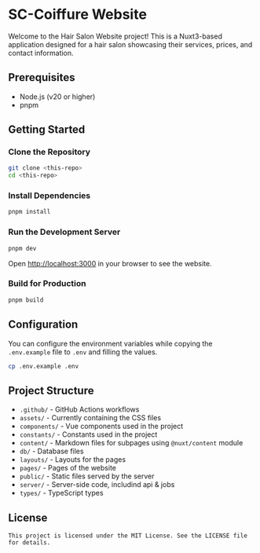 # SC-Coiffure Website

Welcome to the Hair Salon Website project! This is a Nuxt3-based application designed for a hair salon showcasing their services, prices, and contact information.

## Prerequisites

- Node.js (v20 or higher)
- pnpm

## Getting Started

### Clone the Repository

```bash
git clone <this-repo>
cd <this-repo>

```

### Install Dependencies

```bash
pnpm install
```

### Run the Development Server

```bash
pnpm dev
```

Open [http://localhost:3000](http://localhost:3000) in your browser to see the website.


### Build for Production

```bash
pnpm build
```

## Configuration

You can configure the environment variables while copying the `.env.example` file to `.env` and filling the values.

```bash
cp .env.example .env
```


## Project Structure

  - `.github/` - GitHub Actions workflows
  - `assets/` - Currently containing the CSS files
  - `components/` - Vue components used in the project
  - `constants/` - Constants used in the project
  - `content/` - Markdown files for subpages using `@nuxt/content` module
  - `db/` - Database files
  - `layouts/` - Layouts for the pages
  - `pages/` - Pages of the website
  - `public/` - Static files served by the server
  - `server/` - Server-side code, includind api & jobs
  - `types/` - TypeScript types


## License

    This project is licensed under the MIT License. See the LICENSE file for details.